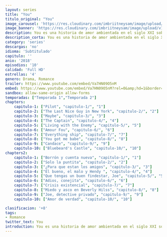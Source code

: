 ```yaml
---
layout: series
title: "You"
titulo_original: "You"
image_carousel: 'https://res.cloudinary.com/imbriitneysam/image/upload/v1546465939/you-poster-min.jpg'
image_banner: 'https://res.cloudinary.com/imbriitneysam/image/upload/v1546465939/you-banner-min.jpg'
description: You es una historia de amor ambientada en el siglo XXI sobre un veinteañero obsesivo pero brillante que usa la híper conectividad que ofrece la tecnología moderna para hacer que la mujer de sus sueños se enamore de él. ¿Qué harías por amor? Cuando una encargada de librería se encuentra con un escritor, consigue su respuesta, cualquier cosa. Utilizando Internet y las redes sociales como sus herramientas, consigue reunir sus detalles más íntimos para acercarse a ella y, lo que empezó como un flechazo encantador se convierte en una obsesión mientras él, de forma estratégica y silenciosa, se deshace de todos los obstáculos (y personas) que se crucen en su camino.
description_corta: You es una historia de amor ambientada en el siglo XXI sobre un veinteañero obsesivo pero brillante que usa la híper conectividad que ofrece la tecnología moderna para hacer que la mujer de sus sueños se enamore de él. ¿Qué harías por amor? Cuando una...
category: 'series'
descargas: 'no'
idioma: 'Subtitulado'
capitulo: ''
anio: '2018'
episodios: '10'
calidad: 'Full HD'
estrellas: '4'
genero: Drama, Romance
trailer: https://www.youtube.com/embed/Va7HN09O5nM
embed: https://www.youtube.com/embed/Va7HN09O5nM?rel=0&amp;hd=1&border=0&wmode=opaque&enablejsapi=1&modestbranding=1&controls=1&showinfo=1
sandbox: allow-same-origin allow-forms 
temporadas: ["Temporada 1","Temporada 2"]
chapters:
    capitulo-1: ["Pilot", "capitulo-1/", "1"]
    capitulo-2: ["The Last Nice Guy in New York", "capitulo-2/", "2"]
    capitulo-3: ["Maybe", "capitulo-3/", "3"]
    capitulo-4: ["The Captain", "capitulo-4/", "4"]
    capitulo-5: ["Living with the Enemy", "capitulo-5/", "5"]
    capitulo-6: ["Amour Fou", "capitulo-6/", "6"]
    capitulo-7: ["Everything ship", "capitulo-7/", "7"]
    capitulo-8: ["You got me babe", "capitulo-8/", "8"]
    capitulo-9: ["Candace", "capitulo-9/", "9"]
    capitulo-10: ["Bluebeard's Castle", "capitulo-10/", "10"]
chapters2:
    capitulo-1: ["Borrón y cuenta nueva", "capitulo-1/", "1"]
    capitulo-2: ["Solo la puntita", "capitulo-2/", "2"]
    capitulo-3: ["¿Para que estan los amigos", "capitulo-3/", "3"]
    capitulo-4: ["El bueno, el malo y Hendy ", "capitulo-4/", "4"]
    capitulo-5: ["Que tengas un buen findestar, Joe", "capitulo-5/", "5"]
    capitulo-6: ["Adios, conejita", "capitulo-6/", "6"]
    capitulo-7: ["Crisis existencial", "capitulo-7/", "7"]
    capitulo-8: ["Miedo y asco en Beverly Hilss", "capitulo-8/", "8"]
    capitulo-9: ["Joe, detective privado", "capitulo-9/", "9"]
    capitulo-10: ["Amor de verdad", "capitulo-10/", "10"]

clasificacion: '+8'
tags:
- Romance
twitter_text: You
introduction: You es una historia de amor ambientada en el siglo XXI sobre un veinteañero obsesivo pero brillante que usa la híper conectividad que ofrece la tecnología moderna para hacer que la mujer de sus sueños se enamore de él. ¿Qué harías por amor? Cuando una
---
```













